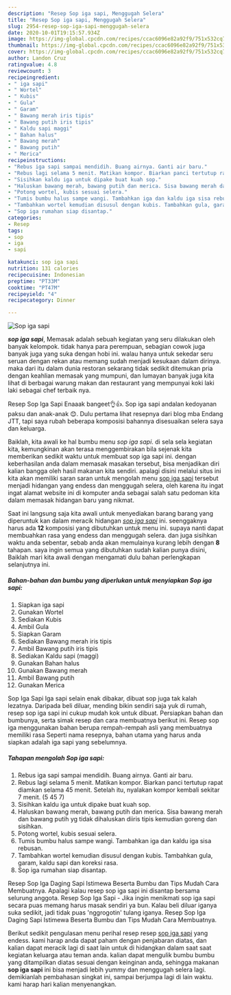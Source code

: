 ```yaml
---
description: "Resep Sop iga sapi, Menggugah Selera"
title: "Resep Sop iga sapi, Menggugah Selera"
slug: 2954-resep-sop-iga-sapi-menggugah-selera
date: 2020-10-01T19:15:57.934Z
image: https://img-global.cpcdn.com/recipes/ccac6096e82a92f9/751x532cq70/sop-iga-sapi-foto-resep-utama.jpg
thumbnail: https://img-global.cpcdn.com/recipes/ccac6096e82a92f9/751x532cq70/sop-iga-sapi-foto-resep-utama.jpg
cover: https://img-global.cpcdn.com/recipes/ccac6096e82a92f9/751x532cq70/sop-iga-sapi-foto-resep-utama.jpg
author: Landon Cruz
ratingvalue: 4.8
reviewcount: 3
recipeingredient:
- " iga sapi"
- " Wortel"
- " Kubis"
- " Gula"
- " Garam"
- " Bawang merah iris tipis"
- " Bawang putih iris tipis"
- " Kaldu sapi maggi"
- " Bahan halus"
- " Bawang merah"
- " Bawang putih"
- " Merica"
recipeinstructions:
- "Rebus iga sapi sampai mendidih. Buang airnya. Ganti air baru."
- "Rebus lagi selama 5 menit. Matikan kompor. Biarkan panci tertutup rapat diamkan selama 45 menit. Setelah itu, nyalakan kompor kembali sekitar 7 menit. (5 45 7)"
- "Sisihkan kaldu iga untuk dipake buat kuah sop."
- "Haluskan bawang merah, bawang putih dan merica. Sisa bawang merah dan bawang putih yg tidak dihaluskan diiris tipis kemudian goreng dan sisihkan."
- "Potong wortel, kubis sesuai selera."
- "Tumis bumbu halus sampe wangi. Tambahkan iga dan kaldu iga sisa rebusan."
- "Tambahkan wortel kemudian disusul dengan kubis. Tambahkan gula, garam, kaldu sapi dan koreksi rasa."
- "Sop iga rumahan siap disantap."
categories:
- Resep
tags:
- sop
- iga
- sapi

katakunci: sop iga sapi 
nutrition: 131 calories
recipecuisine: Indonesian
preptime: "PT33M"
cooktime: "PT47M"
recipeyield: "4"
recipecategory: Dinner

---
```



![Sop iga sapi](https://img-global.cpcdn.com/recipes/ccac6096e82a92f9/751x532cq70/sop-iga-sapi-foto-resep-utama.jpg)

<b><i>sop iga sapi</i></b>, Memasak adalah sebuah kegiatan yang seru dilakukan oleh banyak kelompok. tidak hanya para perempuan, sebagian cowok juga banyak juga yang suka dengan hobi ini. walau hanya untuk sekedar seru seruan dengan rekan atau memang sudah menjadi kesukaan dalam dirinya. maka dari itu dalam dunia restoran sekarang tidak sedikit ditemukan pria dengan keahlian memasak yang mumpuni, dan lumayan banyak juga kita lihat di berbagai warung makan dan restaurant yang mempunyai koki laki laki sebagai chef terbaik nya.

Resep Sop Iga Sapi Enaaak bangeet👌👍. Sop iga sapi andalan kedoyanan paksu dan anak-anak 😊. Dulu pertama lihat resepnya dari blog mba Endang JTT, tapi saya rubah beberapa komposisi bahannya disesuaikan selera saya dan keluarga.

Baiklah, kita awali ke hal bumbu menu <i>sop iga sapi</i>. di sela sela kegiatan kita, kemungkinan akan terasa menggembirakan bila sejenak kita memberikan sedikit waktu untuk membuat sop iga sapi ini. dengan keberhasilan anda dalam memasak masakan tersebut, bisa menjadikan diri kalian bangga oleh hasil makanan kita sendiri. apalagi disini melalui situs ini kita akan memiliki saran saran untuk mengolah menu <u>sop iga sapi</u> tersebut menjadi hidangan yang endess dan menggugah selera, oleh karena itu ingat ingat alamat website ini di komputer anda sebagai salah satu pedoman kita dalam memasak hidangan baru yang nikmat.


Saat ini langsung saja kita awali untuk menyediakan barang barang yang diperuntuk kan dalam meracik hidangan <u><i>sop iga sapi</i></u> ini. seenggaknya harus ada <b>12</b> komposisi yang dibutuhkan untuk menu ini. supaya nanti dapat membuahkan rasa yang endess dan menggugah selera. dan juga sisihkan waktu anda sebentar, sebab anda akan memulainya kurang lebih dengan <b>8</b> tahapan. saya ingin semua yang dibutuhkan sudah kalian punya disini, Baiklah mari kita awali dengan mengamati dulu bahan perlengkapan selanjutnya ini.

<!--inarticleads1-->

##### Bahan-bahan dan bumbu yang diperlukan untuk menyiapkan Sop iga sapi:

1. Siapkan  iga sapi
1. Gunakan  Wortel
1. Sediakan  Kubis
1. Ambil  Gula
1. Siapkan  Garam
1. Sediakan  Bawang merah iris tipis
1. Ambil  Bawang putih iris tipis
1. Sediakan  Kaldu sapi (maggi)
1. Gunakan  Bahan halus
1. Gunakan  Bawang merah
1. Ambil  Bawang putih
1. Gunakan  Merica


Sop Iga Sapi Iga sapi selain enak dibakar, dibuat sop juga tak kalah lezatnya. Daripada beli diluar, mending bikin sendiri saja yuk di rumah, resep sop iga sapi ini cukup mudah kok untuk dibuat. Persiapkan bahan dan bumbunya, serta simak resep dan cara membuatnya berikut ini. Resep sop iga menggunakan bahan berupa rempah-rempah asli yang membuatnya memiliki rasa Seperti nama resepnya, bahan utama yang harus anda siapkan adalah iga sapi yang sebelumnya. 

<!--inarticleads2-->

##### Tahapan mengolah Sop iga sapi:

1. Rebus iga sapi sampai mendidih. Buang airnya. Ganti air baru.
1. Rebus lagi selama 5 menit. Matikan kompor. Biarkan panci tertutup rapat diamkan selama 45 menit. Setelah itu, nyalakan kompor kembali sekitar 7 menit. (5 45 7)
1. Sisihkan kaldu iga untuk dipake buat kuah sop.
1. Haluskan bawang merah, bawang putih dan merica. Sisa bawang merah dan bawang putih yg tidak dihaluskan diiris tipis kemudian goreng dan sisihkan.
1. Potong wortel, kubis sesuai selera.
1. Tumis bumbu halus sampe wangi. Tambahkan iga dan kaldu iga sisa rebusan.
1. Tambahkan wortel kemudian disusul dengan kubis. Tambahkan gula, garam, kaldu sapi dan koreksi rasa.
1. Sop iga rumahan siap disantap.


Resep Sop Iga Daging Sapi Istimewa Beserta Bumbu dan Tips Mudah Cara Membuatnya. Apalagi kalau resep sop iga sapi ini disantap bersama selurung anggota. Resep Sop Iga Sapi - Jika ingin menikmati sop iga sapi secara puas memang harus masak sendiri ya bun. Kalau beli diluar iganya suka sedikit, jadi tidak puas &#39;nggrogotin&#39; tulang iganya. Resep Sop Iga Daging Sapi Istimewa Beserta Bumbu dan Tips Mudah Cara Membuatnya. 

Berikut sedikit pengulasan menu perihal resep resep <u>sop iga sapi</u> yang endess. kami harap anda dapat paham dengan penjabaran diatas, dan kalian dapat meracik lagi di saat lain untuk di hidangkan dalam saat saat kegiatan keluarga atau teman anda. kalian dapat mengulik bumbu bumbu yang ditampilkan diatas sesuai dengan keinginan anda, sehingga makanan <b>sop iga sapi</b> ini bisa menjadi lebih yummy dan menggugah selera lagi. demikianlah pembahasan singkat ini, sampai berjumpa lagi di lain waktu. kami harap hari kalian menyenangkan.
